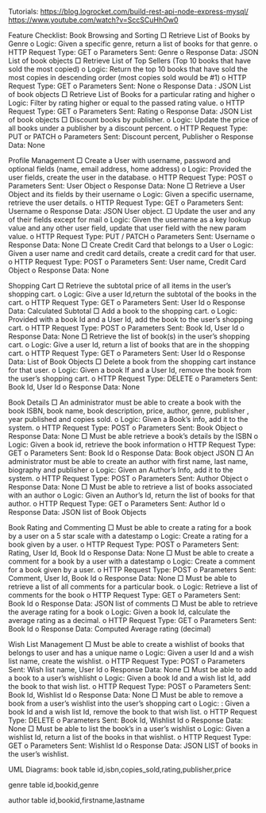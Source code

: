 Tutorials:
https://blog.logrocket.com/build-rest-api-node-express-mysql/
https://www.youtube.com/watch?v=SccSCuHhOw0


Feature Checklist:
Book Browsing and Sorting
□ Retrieve List of Books by Genre
o Logic: Given a specific genre, return a list of books for that genre.
o HTTP Request Type: GET
o Parameters Sent: Genre
o Response Data: JSON List of book objects
□ Retrieve List of Top Sellers (Top 10 books that have sold the most copied)
o Logic: Return the top 10 books that have sold the most copies in descending order (most copies 
sold would be #1)
o HTTP Request Type: GET
o Parameters Sent: None
o Response Data : JSON List of book objects
□ Retrieve List of Books for a particular rating and higher
o Logic: Filter by rating higher or equal to the passed rating value.
o HTTP Request Type: GET
o Parameters Sent: Rating
o Response Data: JSON List of book objects
□ Discount books by publisher.
o Logic: Update the price of all books under a publisher by a discount percent.
o HTTP Request Type: PUT or PATCH
o Parameters Sent: Discount percent, Publisher
o Response Data: None


Profile Management
□ Create a User with username, password and optional fields (name, email address, home address)
o Logic: Provided the user fields, create the user in the database.
o HTTP Request Type: POST
o Parameters Sent: User Object
o Response Data: None
□ Retrieve a User Object and its fields by their username
o Logic: Given a specific username, retrieve the user details.
o HTTP Request Type: GET
o Parameters Sent: Username
o Response Data: JSON User object.
□ Update the user and any of their fields except for mail
o Logic: Given the username as a key lookup value and any other user field, update that user field 
with the new param value.
o HTTP Request Type: PUT / PATCH
o Parameters Sent: Username
o Response Data: None
□ Create Credit Card that belongs to a User
o Logic: Given a user name and credit card details, create a credit card for that user.
o HTTP Request Type: POST
o Parameters Sent: User name, Credit Card Object
o Response Data: None 


Shopping Cart
□ Retrieve the subtotal price of all items in the user’s shopping cart.
o Logic: Give a user Id,return the subtotal of the books in the cart.
o HTTP Request Type: GET
o Parameters Sent: User Id
o Response Data: Calculated Subtotal
□ Add a book to the shopping cart.
o Logic: Provided with a book Id and a User Id, add the book to the user’s shopping cart.
o HTTP Request Type: POST
o Parameters Sent: Book Id, User Id
o Response Data: None
□ Retrieve the list of book(s) in the user’s shopping cart.
o Logic: Give a user Id, return a list of books that are in the shopping cart.
o HTTP Request Type: GET
o Parameters Sent: User Id
o Response Data: List of Book Objects
□ Delete a book from the shopping cart instance for that user.
o Logic: Given a book If and a User Id, remove the book from the user’s shopping cart.
o HTTP Request Type: DELETE
o Parameters Sent: Book Id, User Id
o Response Data: None 


Book Details
□ An administrator must be able to create a book with the book ISBN, book name, book description, 
price, author, genre, publisher , year published and copies sold.
o Logic: Given a Book’s info, add it to the system.
o HTTP Request Type: POST
o Parameters Sent: Book Object
o Response Data: None
□ Must be able retrieve a book’s details by the ISBN
o Logic: Given a book id, retrieve the book information
o HTTP Request Type: GET
o Parameters Sent: Book Id
o Response Data: Book object JSON
□ An administrator must be able to create an author with first name, last name, biography and 
publisher
o Logic: Given an Author’s Info, add it to the system.
o HTTP Request Type: POST
o Parameters Sent: Author Object
o Response Data: None
□ Must be able to retrieve a list of books associated with an author
o Logic: Given an Author’s Id, return the list of books for that author.
o HTTP Request Type: GET
o Parameters Sent: Author Id
o Response Data: JSON list of Book Objects 


Book Rating and Commenting
□ Must be able to create a rating for a book by a user on a 5 star scale with a datestamp
o Logic: Create a rating for a book given by a user.
o HTTP Request Type: POST
o Parameters Sent: Rating, User Id, Book Id
o Response Data: None
□ Must be able to create a comment for a book by a user with a datestamp
o Logic: Create a comment for a book given by a user.
o HTTP Request Type: POST
o Parameters Sent: Comment, User Id, Book Id
o Response Data: None
□ Must be able to retrieve a list of all comments for a particular book.
o Logic: Retrieve a list of comments for the book
o HTTP Request Type: GET
o Parameters Sent: Book Id
o Response Data: JSON list of comments
□ Must be able to retrieve the average rating for a book
o Logic: Given a book Id, calculate the average rating as a decimal.
o HTTP Request Type: GET
o Parameters Sent: Book Id
o Response Data: Computed Average rating (decimal) 


Wish List Management
□ Must be able to create a wishlist of books that belongs to user and has a unique name
o Logic: Given a user Id and a wish list name, create the wishlist.
o HTTP Request Type: POST
o Parameters Sent: Wish list name, User Id
o Response Data: None
□ Must be able to add a book to a user’s wishlisht
o Logic: Given a book Id and a wish list Id, add the book to that wish list.
o HTTP Request Type: POST
o Parameters Sent: Book Id, Wishlist Id
o Response Data: None
□ Must be able to remove a book from a user’s wishlist into the user’s shopping cart
o Logic: : Given a book Id and a wish list Id, remove the book to that wish list.
o HTTP Request Type: DELETE
o Parameters Sent: Book Id, Wishlist Id
o Response Data: None
□ Must be able to list the book’s in a user’s wishlist
o Logic: Given a wishlist Id, return a list of the books in that wishlist.
o HTTP Request Type: GET
o Parameters Sent: Wishlist Id
o Response Data: JSON LIST of books in the user’s wishlist. 

UML Diagrams:
book table
id,isbn,copies_sold,rating,publisher,price

genre table
id,bookid,genre

author table
id,bookid,firstname,lastname